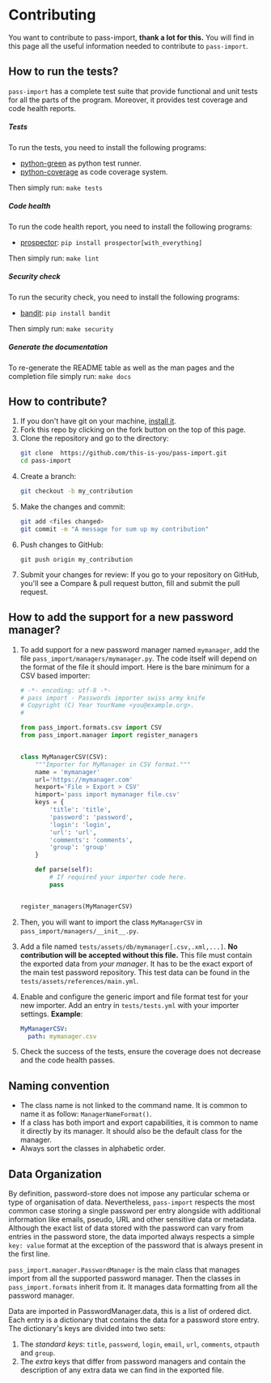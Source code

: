 # Contributing

You want to contribute to pass-import, **thank a lot for this.** You will find
in this page all the useful information needed to contribute to `pass-import`.


## How to run the tests?

`pass-import` has a complete test suite that provide functional and unit tests
for all the parts of the program. Moreover, it provides test coverage and code
health reports.

##### Tests
To run the tests, you need to install the following programs:
* [python-green] as python test runner.
* [python-coverage] as code coverage system.

Then simply run: `make tests`

##### Code health
To run the code health report, you need to install the following programs:
* [prospector]: `pip install prospector[with_everything]`

Then simply run: `make lint`

##### Security check
To run the security check, you need to install the following programs:
* [bandit]: `pip install bandit`

Then simply run: `make security`

##### Generate the documentation
To re-generate the README table as well as the man pages and the completion
file simply run: ``make docs``


## How to contribute?

1. If you don't have git on your machine, [install it][git].
2. Fork this repo by clicking on the fork button on the top of this page.
3. Clone the repository and go to the directory:
    ```sh
    git clone  https://github.com/this-is-you/pass-import.git
    cd pass-import
    ```
4. Create a branch:
    ```sh
    git checkout -b my_contribution
    ```
5. Make the changes and commit:
    ```sh
    git add <files changed>
    git commit -m "A message for sum up my contribution"
    ```
6. Push changes to GitHub:
    ```
    git push origin my_contribution
    ```
7. Submit your changes for review: If you go to your repository on GitHub,
   you'll see a Compare & pull request button, fill and submit the pull request.


##  How to add the support for a new password manager?

1. To add support for a new password manager named `mymanager`, add the file
   `pass_import/managers/mymanager.py`. The code itself will depend on the
   format of the file it should import. Here is the bare minimum for a CSV based
   importer:

    ```python
    # -*- encoding: utf-8 -*-
    # pass import - Passwords importer swiss army knife
    # Copyright (C) Year YourName <you@example.org>.
    #

    from pass_import.formats.csv import CSV
    from pass_import.manager import register_managers


    class MyManagerCSV(CSV):
        """Importer for MyManager in CSV format."""
        name = 'mymanager'
        url='https://mymanager.com'
        hexport='File > Export > CSV'
        himport='pass import mymanager file.csv'
        keys = {
            'title': 'title',
            'password': 'password',
            'login': 'login',
            'url': 'url',
            'comments': 'comments',
            'group': 'group'
        }

        def parse(self):
            # If required your importer code here.
            pass


    register_managers(MyManagerCSV)
    ```

2. Then, you will want to import the class `MyManagerCSV` in `pass_import/managers/__init__.py`.

3. Add a file named `tests/assets/db/mymanager[.csv,.xml,...]`. **No
   contribution will be accepted without this file.** This file must contain the
   exported data from *your manager*. It has to be the exact export of the main
   test password repository. This test data can be found in the
   `tests/assets/references/main.yml`.

4. Enable and configure the generic import and file format test for your new
   importer. Add an entry in ``tests/tests.yml`` with your importer settings.
   **Example**:
    ```yaml
    MyManagerCSV:
      path: mymanager.csv
    ```

5. Check the success of the tests, ensure the coverage does not decrease and the
   code health passes.

## Naming convention

- The class name is not linked to the command name. It is common to name it as
  follow: ``ManagerNameFormat()``.
- If a class has both import and export capabilities, it is common to name it
  directly by its manager. It should also be the default class for the manager.
- Always sort the classes in alphabetic order.


## Data Organization

By definition, password-store does not impose any particular schema or type of
organisation of data. Nevertheless, `pass-import` respects the most common case
storing a single password per entry alongside with additional information like
emails, pseudo, URL and other sensitive data or metadata. Although the exact
list of data stored with the password can vary from entries in the password
store, the data imported always respects a simple `key: value` format at the
exception of the password that is always present in the first line.

`pass_import.manager.PasswordManager` is the main class that manages import
from all the supported password manager. Then the classes in
`pass_import.formats` inherit from it. It manages data formatting from all the
password manager.

Data are imported in PasswordManager.data, this is a list of ordered dict. Each
entry is a dictionary that contains the data for a password store entry. The
dictionary's keys are divided into two sets:

1. The *standard keys*: `title`, `password`, `login`, `email`, `url`, `comments`,
`otpauth` and `group`.
2. The *extra* keys that differ from password managers and contain the
description of any extra data we can find in the exported file.


[python-green]: https://github.com/CleanCut/green
[python-coverage]: http://nedbatchelder.com/code/coverage/
[prospector]: https://github.com/PyCQA/prospector
[bandit]: https://github.com/PyCQA/bandit
[git]: https://help.github.com/articles/set-up-git/
